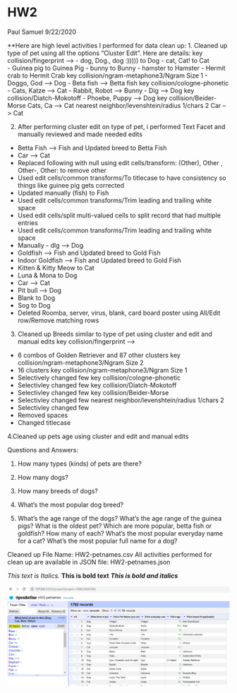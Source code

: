 HW2
================
Paul Samuel
9/22/2020

\*\*Here are high level activities I performed for data clean up: 1.
Cleaned up type of pet using all the options “Cluster Edit”. Here are
details: key collision/fingerprint –\> - dog, Dog., dog :))))) to Dog -
cat, Cat\! to Cat  
\- Guinea pig to Guinea Pig - bunny to Bunny - hamster to Hamster -
Hermit crab to Hermit Crab key collision/ngram-metaphone3/Ngram Size 1 -
Doggo, God –\> Dog - Beta fish –\> Betta fish key
collision/cologne-phonetic - Cats, Katze –\> Cat - Rabbit, Robot –\>
Bunny - Dig –\> Dog key collision/Diatch-Mokotoff - Phoebe, Puppy –\>
Dog key collision/Beider-Morse Cats, Ca –\> Cat nearest
neighbor/levenshtein/radius 1/chars 2 Car –\> Cat

2.  After performing cluster edit on type of pet, i performed Text Facet
    and manually reviewed and made needed edits

<!-- end list -->

  - Betta Fish –\> Fish and Updated breed to Betta Fish
  - Car –\> Cat
  - Replaced following with null using edit cells/transform: (Other),
    Other , Other-, Other: to remove other
  - Used edit cells/common transforms/To titlecase to have consistency
    so things like guinee pig gets corrected
  - Updated manually (fish) to Fish
  - Used edit cells/common transforms/Trim leading and trailing white
    space
  - Used edit cells/split multi-valued cells to split record that had
    multiple entries
  - Used edit cells/common transforms/Trim leading and trailing white
    space
  - Manually - dlg –\> Dog
  - Goldfish –\> Fish and Updated breed to Gold Fish
  - Indoor Goldfish –\> Fish and Updated breed to Gold Fish
  - Kitten & Kitty Meow to Cat
  - Luna & Mona to Dog
  - Car –\> Cat
  - Pit bull –\> Dog
  - Blank to Dog
  - Sog to Dog
  - Deleted Roomba, server, virus, blank, card board poster using
    All/Edit row/Remove matching rows

<!-- end list -->

3.  Cleaned up Breeds similar to type of pet using cluster and edit and
    manual edits key collision/fingerprint –\>

<!-- end list -->

  - 6 combos of Golden Retriever and 87 other clusters key
    collision/ngram-metaphone3/Ngram Size 2
  - 16 clusters key collision/ngram-metaphone3/Ngram Size 1
  - Selectively changed few key collision/cologne-phonetic
  - Selectivley changed few key collision/Diatch-Mokotoff
  - Selectivley changed few key collision/Beider-Morse
  - Selectivley changed few nearest neighbor/levenshtein/radius 1/chars
    2
  - Selectivley changed few
  - Removed spaces
  - Changed titlecase

4.Cleaned up pets age using cluster and edit and manual edits

Questions and Answers:

1.  How many types (kinds) of pets are there?

2.  How many dogs?

3.  How many breeds of dogs?

4.  What’s the most popular dog breed?

5.  What’s the age range of the dogs? What’s the age range of the guinea
    pigs? What is the oldest pet? Which are more popular, betta fish or
    goldfish? How many of each? What’s the most popular everyday name
    for a cat? What’s the most popular full name for a dog?

Cleaned up File Name: HW2-petnames.csv All activities performed for
clean up are available in JSON file: HW2-petnames.json

*This text is Italics.* **This is bold text** ***This is bold and
italics***

![](Images/PetCount.png)
